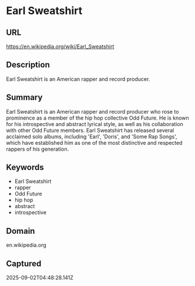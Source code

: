 # Earl Sweatshirt

## URL

https://en.wikipedia.org/wiki/Earl_Sweatshirt

## Description

Earl Sweatshirt is an American rapper and record producer.

## Summary

Earl Sweatshirt is an American rapper and record producer who rose to prominence as a member of the hip hop collective Odd Future. He is known for his introspective and abstract lyrical style, as well as his collaboration with other Odd Future members. Earl Sweatshirt has released several acclaimed solo albums, including 'Earl', 'Doris', and 'Some Rap Songs', which have established him as one of the most distinctive and respected rappers of his generation.

## Keywords

- Earl Sweatshirt
- rapper
- Odd Future
- hip hop
- abstract
- introspective

## Domain

en.wikipedia.org

## Captured

2025-09-02T04:48:28.141Z
